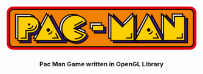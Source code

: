 <!-- PROJECT LOGO -->
<br />
<p align="center">
  <a href="https://github.com/sbangad/PacMan">
    <img src="logo.png" alt="Logo">
  </a>

  <h3 align="center">Pac Man Game written in OpenGL Library</h3>
</p>

